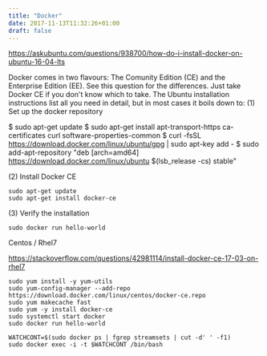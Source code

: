 ```yaml
---
title: "Docker"
date: 2017-11-13T11:32:26+01:00
draft: false 
---
```


https://askubuntu.com/questions/938700/how-do-i-install-docker-on-ubuntu-16-04-lts
	
Docker comes in two flavours: The Comunity Edition (CE) and the Enterprise Edition (EE). See this question for the differences. Just take Docker CE if you don't know which to take.
The Ubuntu installation instructions list all you need in detail, but in most cases it boils down to:
(1) Set up the docker repository

$ sudo apt-get update
$ sudo apt-get install apt-transport-https ca-certificates curl software-properties-common
$ curl -fsSL https://download.docker.com/linux/ubuntu/gpg | sudo apt-key add -
$ sudo add-apt-repository "deb [arch=amd64] https://download.docker.com/linux/ubuntu $(lsb_release -cs) stable"

(2) Install Docker CE

```
sudo apt-get update
sudo apt-get install docker-ce
```

(3) Verify the installation
```
sudo docker run hello-world
```

Centos / Rhel7 

https://stackoverflow.com/questions/42981114/install-docker-ce-17-03-on-rhel7

```
sudo yum install -y yum-utils
sudo yum-config-manager --add-repo https://download.docker.com/linux/centos/docker-ce.repo
sudo yum makecache fast
sudo yum -y install docker-ce
sudo systemctl start docker
sudo docker run hello-world
```

```
WATCHCONT=$(sudo docker ps | fgrep streamsets | cut -d' ' -f1)
sudo docker exec -i -t $WATCHCONT /bin/bash
```

```
```

```
```


```
```

```
```

```
```

```

```
```

```
```

```
```

```
```

```

